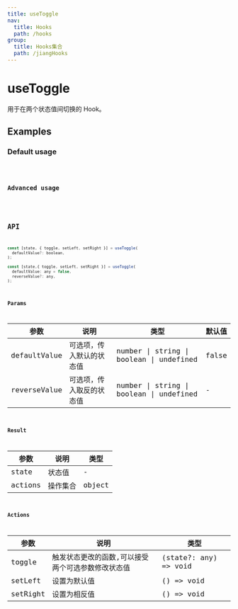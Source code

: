 ```yaml
---
title: useToggle
nav:
  title: Hooks
  path: /hooks
group:
  title: Hooks集合
  path: /jiangHooks
---
```


# useToggle

用于在两个状态值间切换的 Hook。

## Examples

### Default usage

<code src="./demo/demo1.tsx" />

### Advanced usage

<code src="./demo/demo2.tsx" />

## API

```javascript
const [state, { toggle, setLeft, setRight }] = useToggle(
  defaultValue?: boolean,
);

const [state,{ toggle, setLeft, setRight }] = useToggle(
  defaultValue: any = false,
  reverseValue?: any,
);
```

### Params

| 参数           | 说明           | 类型                                       | 默认值   |
| ------------ | ------------ | ---------------------------------------- | ----- |
| defaultValue | 可选项，传入默认的状态值 | number \| string \| boolean \| undefined | false |
| reverseValue | 可选项，传入取反的状态值 | number \| string \| boolean \| undefined | -     |

### Result

| 参数      | 说明   | 类型      |
| ------- | ---- | ------- |
| state   | 状态值  | - |
| actions | 操作集合 | object  |

### Actions

| 参数       | 说明                        | 类型                    |
| -------- | ------------------------- | --------------------- |
| toggle   | 触发状态更改的函数,可以接受两个可选参数修改状态值 | (state?: any) => void |
| setLeft  | 设置为默认值                    | () => void            |
| setRight | 设置为相反值                    | () => void            |
